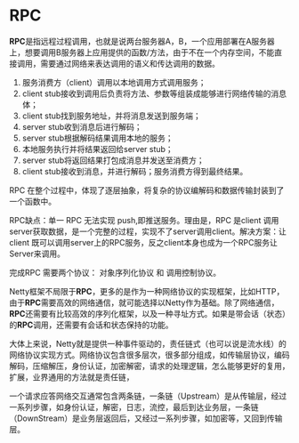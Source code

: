 # RPC

**RPC**是指远程过程调用，也就是说两台服务器A，B，一个应用部署在A服务器上，想要调用B服务器上应用提供的函数/方法，由于不在一个内存空间，不能直接调用，需要通过网络来表达调用的语义和传达调用的数据。

1. 服务消费方（client）调用以本地调用方式调用服务；
2. client stub接收到调用后负责将方法、参数等组装成能够进行网络传输的消息体；
3. client stub找到服务地址，并将消息发送到服务端；
4. server stub收到消息后进行解码；
5. server stub根据解码结果调用本地的服务；
6. 本地服务执行并将结果返回给server stub；
7. server stub将返回结果打包成消息并发送至消费方；
8. client stub接收到消息，并进行解码；服务消费方得到最终结果。 

RPC 在整个过程中，体现了逐层抽象，将复杂的协议编解码和数据传输封装到了一个函数中。

RPC缺点：单一 RPC 无法实现 push,即推送服务。理由是，RPC 是client 调用 server获取数据，是一个完整的过程，实现不了server调用client。解决方案：让client 既可以调用server上的RPC服务，反之client本身也成为一个RPC服务让Server来调用。

完成RPC 需要两个协议： 对象序列化协议 和 调用控制协议。

Netty框架不局限于**RPC**，更多的是作为一种网络协议的实现框架，比如HTTP，由于**RPC**需要高效的网络通信，就可能选择以Netty作为基础。除了网络通信，**RPC**还需要有比较高效的序列化框架，以及一种寻址方式。如果是带会话（状态）的**RPC**调用，还需要有会话和状态保持的功能。

大体上来说，Netty就是提供一种事件驱动的，责任链式（也可以说是流水线）的网络协议实现方式。网络协议包含很多层次，很多部分组成，如传输层协议，编码解码，压缩解压，身份认证，加密解密，请求的处理逻辑，怎么能够更好的复用，扩展，业界通用的方法就是责任链，

一个请求应答网络交互通常包含两条链，一条链（Upstream）是从传输层，经过一系列步骤，如身份认证，解密，日志，流控，最后到达业务层，一条链（DownStream）是业务层返回后，又经过一系列步骤，如加密等，又回到传输层。

